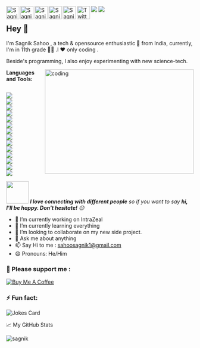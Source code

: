 <img src="https://i.imgur.com/UpQP24T.png" />
<a href="https://telegram.me/heysagnik">
  <img align="left" alt="Sagnik's Telegram" width="35px" src="https://github.com/heysagnik/heysagnik/blob/main/telegram-app-48.png?raw=true" />
</a>
<a href="https://www.instagram.com/heysagnik/">
  <img align="left" alt="Sagnik's Instagram" width="35px"  src="https://github.com/heysagnik/heysagnik/blob/main/instagram-48.png?raw=true" />
</a>
<a href="https://github.com/heysagnik/">
  <img align="left" alt="Sagnik's GitHub" width="35px"  src="https://github.com/heysagnik/heysagnik/blob/main/github-48.png?raw=true" />
</a>
<a href="#">
  <img align="left" alt="Sagnik's Portfolio & Blog" width="35px"  src="https://github.com/heysagnik/heysagnik/blob/main/binoculars-48.png?raw=true" />
</a>
<a href="https://www.youtube.com/channel/UCOUa9hvd4sJWQWQRIQctbSg">
  <img align="left" alt="Sagnik's YouTube" width="35px"  src="https://github.com/heysagnik/heysagnik/blob/main/youtube-48.png?raw=true" />
</a>
<a href="https://twitter.com/heysagnik">
  <img align="left" alt="Twitter" width="35px"  src="https://github.com/heysagnik/heysagnik/blob/main/twitter-48.png?raw=true" />
</a>
<img src="https://raw.githubusercontent.com/heysagnik/heysagnik/output/github-contribution-grid-snake.svg " />
<br/>
<h2>Hey 👋</h2>  

 <p>I'm Sagnik Sahoo , a tech & opensource enthusiastic 🚀 from India, currently, I'm in 11th grade 🧑‍♂️ .I  ❤️ only coding .</p><p> Beside's programming, I also enjoy experimenting with new science-tech.</p>

<img align="right" alt="coding" src="https://raw.githubusercontent.com/heysagnik/heysagnik/master/coding.gif" width="400" height="280" />
  


**Languages and Tools:**  
<p><code>
<img src="https://img.icons8.com/fluency/48/000000/android-studio--v3.png"/>
<img src="https://img.icons8.com/fluency/48/000000/flutter.png"/>
<img src="https://img.icons8.com/fluency/48/000000/python.png"/>
<img src="https://img.icons8.com/color/48/000000/java-coffee-cup-logo--v2.png"/>
<img src="https://img.icons8.com/color/48/000000/javascript--v2.png"/>
<img src="https://img.icons8.com/color/48/000000/react-native.png"/>
<img src="https://img.icons8.com/color/48/000000/kotlin.png"/>
<img src="https://img.icons8.com/color/48/000000/pycharm.png"/>
<img src="https://img.icons8.com/color/48/000000/docker.png"/>
<img src="https://img.icons8.com/color/48/000000/nodejs.png"/>
<img src="https://img.icons8.com/color/48/000000/typescript.png"/>
<img src="https://img.icons8.com/color/48/000000/git.png"/>
<img src="https://img.icons8.com/color/48/000000/mysql-logo.png"/>
<img src="https://img.icons8.com/fluency/50/000000/github.png"/>
</code> </p>


<img src="https://media.giphy.com/media/LnQjpWaON8nhr21vNW/giphy.gif" width="60"> <em><b>I love connecting with different people</b> so if you want to say <b>hi, I'll be happy. Don't hesitate!</b> 😊</em>




- 🔭 I’m currently working on IntraZeal
- 🌱 I’m currently learning everything
- 👯 I’m looking to collaborate on my new side project.
-  💬 Ask me about anything
- 📫 Say Hi to me : sahoosagnik1@gmail.com
-  😄 Pronouns: He/Him

### :pray: Please support me :  
<a href = "https://www.buymeacoffee.com/devgossips">
  <img alt="Buy Me A Coffee" src="https://www.buymeacoffee.com/assets/img/custom_images/yellow_img.png" style="height: auto !important; width: auto !important;"/>
</a>




### ⚡ Fun fact:

![Jokes Card](https://readme-jokes.vercel.app/api?theme=blueberry)




📈 My GitHub Stats

<p> <img src="https://github-readme-stats.vercel.app/api?username=heysagnik&show_icons=true&theme=blueberry" alt="sagnik" />




